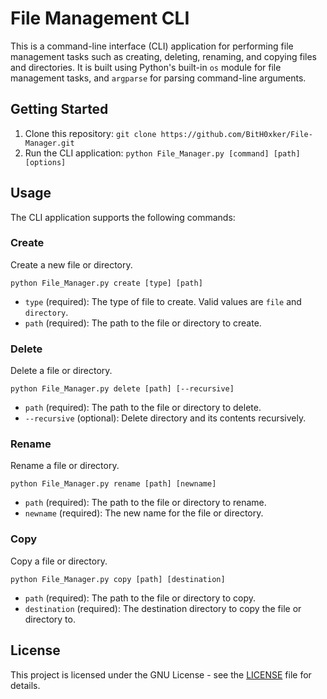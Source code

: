 # File Management CLI

This is a command-line interface (CLI) application for performing file management tasks such as creating, deleting, renaming, and copying files and directories. It is built using Python's built-in `os` module for file management tasks, and `argparse` for parsing command-line arguments.

## Getting Started

1. Clone this repository: `git clone https://github.com/BitH0xker/File-Manager.git`
3. Run the CLI application: `python File_Manager.py [command] [path] [options]`

## Usage

The CLI application supports the following commands:

### Create

Create a new file or directory.

```
python File_Manager.py create [type] [path]
```

- `type` (required): The type of file to create. Valid values are `file` and `directory`.
- `path` (required): The path to the file or directory to create.

### Delete

Delete a file or directory.

```
python File_Manager.py delete [path] [--recursive]
```

- `path` (required): The path to the file or directory to delete.
- `--recursive` (optional): Delete directory and its contents recursively.

### Rename

Rename a file or directory.

```
python File_Manager.py rename [path] [newname]
```

- `path` (required): The path to the file or directory to rename.
- `newname` (required): The new name for the file or directory.

### Copy

Copy a file or directory.

```
python File_Manager.py copy [path] [destination]
```

- `path` (required): The path to the file or directory to copy.
- `destination` (required): The destination directory to copy the file or directory to.

## License

This project is licensed under the GNU License - see the [LICENSE](LICENSE) file for details.
